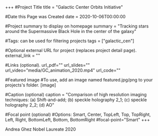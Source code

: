 +++
#Project Title
title = "Galactic Center Orbits Initiative"

#Date this Page was Created
date = 2020-10-06T00:00:00

#Project summary to display on homepage
summary = "Tracking stars around the Supermassive Black Hole in the center of the galaxy"

#Tags: can be used for filtering projects
tags = ["galactic_cen"]

#Optional external URL for project (replaces project detail page).
external_link = ""

#Links (optional).
url_pdf=""
url_slides=""
url_video="media/GC_animation_2020.mp4"
url_code=""

#Featured image
#To use, add an image named featured.jpg/png to your projects's folder.
[image]

#Caption (optional)
caption = "Comparison of high resolution imaging techniques: (a) Shift-and-add; (b) speckle holography 2_1; (c) speckle holography 2_2; (d) AO"

#Focal point (optional)
#Options: Smart, Center, TopLeft, Top, TopRight, Left, Right, BottomLeft, Bottom, BottomRight
#focal-point="Smart"
+++

Andrea Ghez Nobel Laureate 2020  
